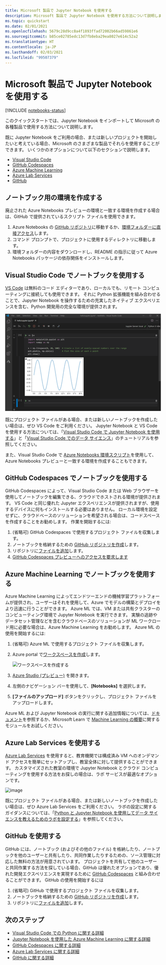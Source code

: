 ```yaml
---
title: Microsoft 製品で Jupyter Notebook を使用する
description: Microsoft 製品で Jupyter Notebook を使用する方法について説明します。
ms.topic: quickstart
ms.date: 02/01/2021
ms.openlocfilehash: 5679c28d9cc8a4f1893ffad72002b66ad59861e6
ms.sourcegitcommit: b85ce02785edc13d7fb8eba29ea8027e614c52a2
ms.translationtype: HT
ms.contentlocale: ja-JP
ms.lasthandoff: 02/03/2021
ms.locfileid: "99507379"
---
```

# <a name="use-a-jupyter-notebook-with-microsoft-offerings"></a>Microsoft 製品で Jupyter Notebook を使用する

[!INCLUDE [notebooks-status](../../includes/notebooks-status.md)]

このクイックスタートでは、Jupyter Notebook をインポートして Microsoft の各種製品で使用する方法について説明します。 

既に Jupyter Notebook をご利用の場合、または新しいプロジェクトを開始したいと考えている場合、Microsoft のさまざまな製品でそれらを使用することができます。 いくつかのオプションについて以下のセクションで説明します。 
- [Visual Studio Code](#use-notebooks-in-visual-studio-code)
- [GitHub Codespaces](#use-notebooks-in-github-codespaces)
- [Azure Machine Learning](#use-notebooks-with-azure-machine-learning)
- [Azure Lab Services](#use-azure-lab-services)
- [GitHub](#use-github)

## <a name="create-an-environment-for-notebooks"></a>ノートブック用の環境を作成する

廃止された Azure Notebooks プレビューの環境と一致する環境を作成する場合は、GitHub で提供されているスクリプト ファイルを使用できます。

1. Azure Notebooks の [GitHub リポジトリ](https://github.com/microsoft/AzureNotebooks)に移動するか、[環境フォルダーに直接アクセス](https://aka.ms/aznbrequirementstxt)します。
1. コマンド プロンプトで、プロジェクトに使用するディレクトリに移動します。
1. 環境フォルダーの内容をダウンロードし、README の指示に従って Azure Notebooks パッケージの依存関係をインストールします。


## <a name="use-notebooks-in-visual-studio-code"></a>Visual Studio Code でノートブックを使用する

[VS Code](https://code.visualstudio.com/) は無料のコード エディターであり、ローカルでも、リモート コンピューティングに接続しても使用できます。 それに Python 拡張機能を組み合わせることで、Jupyter Notebook を操作するための充実したネイティブ エクスペリエンスを含む、Python 開発用の完全な環境が提供されます。 

![VS Code による Jupyter Notebook のサポート](media/vs-code-jupyter-notebook.png)

既にプロジェクト ファイルがある場合、または新しいノートブックを作成したい場合は、ぜひ VS Code をご利用ください。 Jupyter Notebook と VS Code を使用する方法については、「[Visual Studio Code で Jupyter Notebook を使用する](https://code.visualstudio.com/docs/python/jupyter-support)」と「[Visual Studio Code でのデータ サイエンス](https://code.visualstudio.com/docs/python/data-science-tutorial)」のチュートリアルを参照してください。

また、Visual Studio Code で [Azure Notebooks 環境スクリプト](#create-an-environment-for-notebooks)を使用して、Azure Notebooks プレビューと一致する環境を作成することもできます。

## <a name="use-notebooks-in-github-codespaces"></a>GitHub Codespaces でノートブックを使用する

GitHub Codespaces によって、Visual Studio Code または Web ブラウザーを使用してノートブックを編集できる、クラウドでホストされる環境が提供されます。 VS Code と同じ優れた Jupyter エクスペリエンスが提供されますが、使用するデバイスに何もインストールする必要はありません。 ローカル環境を設定せずに、クラウドベースのソリューションを希望される場合は、コードスペースを作成することをお勧めします。 作業を開始するには:
1. (省略可) GitHub Codespaces で使用するプロジェクト ファイルを収集します。
1. ノートブックを格納するための [GitHub リポジトリを作成](https://help.github.com/github/getting-started-with-github/create-a-repo)します。   
1. リポジトリに[ファイルを追加](https://help.github.com/github/managing-files-in-a-repository/adding-a-file-to-a-repository)します。
1. [GitHub Codespaces プレビューへのアクセスを要求します](https://github.com/features/codespaces)

## <a name="use-notebooks-with-azure-machine-learning"></a>Azure Machine Learning でノートブックを使用する

Azure Machine Learning によってエンドツーエンドの機械学習プラットフォームが提供され、ユーザーはそれを使用して、Azure でモデルの構築とデプロイをより迅速に行うことができます。 Azure ML では、VM または共有クラスターのコンピューティング環境で Jupyter Notebook を実行できます。 実験の追跡やデータセット管理などを含むクラウドベースのソリューションが ML ワークロード用に必要な場合は、Azure Machine Learning をお勧めします。 Azure ML の使用を開始するには:

1. (省略可) Azure ML で使用するプロジェクト ファイルを収集します。
1. Azure portal で[ワークスペースを作成](../machine-learning/how-to-manage-workspace.md)します。

   ![ワークスペースを作成する](../machine-learning/media/how-to-manage-workspace/create-workspace.gif)
 
1. [Azure Studio (プレビュー)](https://ml.azure.com/) を開きます。
1. 左側のナビゲーション バーを使用して、**[Notebooks]** を選択します。
1. **[ファイルのアップロード]** ボタンをクリックし、プロジェクト ファイルをアップロードします。

Azure ML および Jupyter Notebook の実行に関する追加情報については、[ドキュメント](../machine-learning/how-to-run-jupyter-notebooks.md)を参照するか、Microsoft Learn で [Machine Learning の概要](/learn/modules/intro-to-azure-machine-learning-service/)に関するモジュールをお試しください。


## <a name="use-azure-lab-services"></a>Azure Lab Services を使用する

[Azure Lab Services](https://azure.microsoft.com/services/lab-services/) を使用すると、教育機関では構成済み VM へのオンデマンド アクセスを簡単にセットアップし、教室全体に対して提供することができます。 カスタマイズされた教室の環境で Jupyter Notebook とクラウド コンピューティングを使用する方法をお探しの場合は、ラボ サービスが最適なオプションです。

![image](../lab-services/media/tutorial-setup-classroom-lab/new-lab-button.png)

既にプロジェクト ファイルがある場合、または新しいノートブックを作成したい場合は、ぜひ Azure Lab Services をご利用ください。 ラボの設定に関するガイダンスについては、「[Python と Jupyter Notebook を使用してデータ サイエンスを教えるためのラボを設定する](../lab-services/class-type-jupyter-notebook.md)」を参照してください。

## <a name="use-github"></a>GitHub を使用する

GitHub には、ノートブック (およびその他のファイル) を格納したり、ノートブックを他のユーザーと共有したり、共同作業したりするための、ソース管理に対応した無料の方法が用意されています。 プロジェクトを共有して他のユーザーと共同作業する方法を探している場合、GitHub は優れたオプションであり、優れた開発エクスペリエンスを実現するために [GitHub Codespaces](#use-notebooks-in-github-codespaces) と組み合わせることができます。 GitHub の使用を開始するには

1. (省略可) GitHub で使用するプロジェクト ファイルを収集します。
1. ノートブックを格納するための [GitHub リポジトリを作成](https://help.github.com/github/getting-started-with-github/create-a-repo)します。 
1. リポジトリに[ファイルを追加](https://help.github.com/github/managing-files-in-a-repository/adding-a-file-to-a-repository)します。

## <a name="next-steps"></a>次のステップ

- [Visual Studio Code での Python に関する詳細](https://code.visualstudio.com/docs/python/python-tutorial)
- [Jupyter Notebook を使用した Azure Machine Learning に関する詳細](../machine-learning/how-to-run-jupyter-notebooks.md)
- [GitHub Codespaces に関する詳細](https://github.com/features/codespaces)
- [Azure Lab Services に関する詳細](https://azure.microsoft.com/services/lab-services/)
- [GitHub に関する詳細](https://help.github.com/github/getting-started-with-github/)
